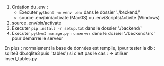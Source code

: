 1. Création du .env :
    - Executer `python3 -m venv .env` dans le dossier './backend/'
    - source .env/bin/activate (MacOS) ou .env/Scripts/Activite (Windows)
2. source .env/bin/activate
2. Executer `pip install -r setup.txt` dans le dossier './backend/'
3. Executer `python3 manage.py runserver` dans le dossier './backend/src' pour demarrer le serveur

En plus : normalement la base de données est remplie, (pour tester la db : sqlite3 db.sqlite3 puis '.tables') si c'est pas le cas :
-> utiliser insert_tables.py
